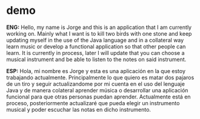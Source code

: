 # demo

**ENG:**
Hello, my name is Jorge and this is an application that I am currently working on.
Mainly what I want is to kill two birds with one stone and keep updating myself in the use of the Java language 
and in a collateral way learn music or develop a functional application so that other people can learn.
It is currently in process, later I will update that you can choose a musical instrument and be able to listen to the notes on said instrument.

**ESP:**
Hola, mi nombre es Jorge y esta es una aplicación en la que estoy trabajando actualmente.
Principalmente lo que quiero es matar dos pajaros de un tiro y seguir actualizandome 
por mi cuenta en el uso del lenguaje Java y de manera colateral aprender música o desarrollar una aplicación funcional para que otras personas puedan aprender.
Actualmente está en proceso, posteriormente actualizaré que pueda elegir un instrumento musical y poder escuchar las notas en dicho instrumento.

